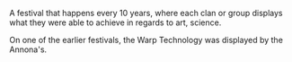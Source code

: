A festival that happens every 10 years, where each clan or group displays what they were able to achieve in regards to art, science.

On one of the earlier festivals, the Warp Technology was displayed by the Annona's.
